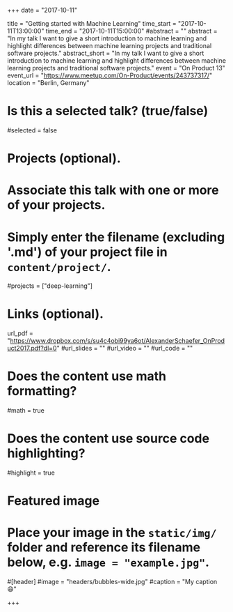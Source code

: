 +++
date = "2017-10-11"

title = "Getting started with Machine Learning"
time_start = "2017-10-11T13:00:00"
time_end = "2017-10-11T15:00:00"
#abstract = ""
abstract = "In my talk I want to give a short introduction to machine learning and highlight differences between machine learning projects and traditional software projects."
abstract_short = "In my talk I want to give a short introduction to machine learning and highlight differences between machine learning projects and traditional software projects."
event = "On Product 13"
event_url = "https://www.meetup.com/On-Product/events/243737317/"
location = "Berlin, Germany"

# Is this a selected talk? (true/false)
#selected = false

# Projects (optional).
#   Associate this talk with one or more of your projects.
#   Simply enter the filename (excluding '.md') of your project file in `content/project/`.
#projects = ["deep-learning"]

# Links (optional).
url_pdf = "https://www.dropbox.com/s/su4c4obi99ya6ot/AlexanderSchaefer_OnProduct2017.pdf?dl=0"
#url_slides = ""
#url_video = ""
#url_code = ""

# Does the content use math formatting?
#math = true

# Does the content use source code highlighting?
#highlight = true

# Featured image
# Place your image in the `static/img/` folder and reference its filename below, e.g. `image = "example.jpg"`.
#[header]
#image = "headers/bubbles-wide.jpg"
#caption = "My caption :smile:"

+++
